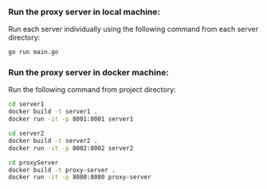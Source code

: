 

### Run the proxy server in local machine:
Run each server individually using the following command from each server directory:
```bash
go run main.go
```


### Run the proxy server in docker machine:
Run the following command from project directory:

```bash
cd server1
docker build -t server1 .
docker run -it -p 8001:8001 server1
```

```bash
cd server2
docker build -t server2 .
docker run -it -p 8002:8002 server2
```

```bash
cd proxyServer
docker build -t proxy-server .
docker run -it -p 8080:8080 proxy-server
```